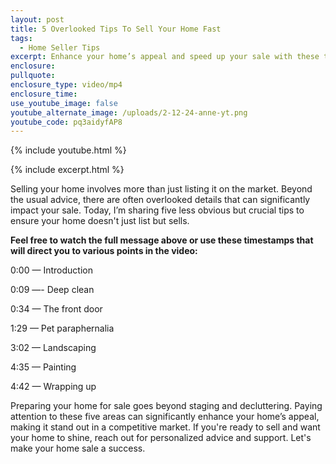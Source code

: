 ```yaml
---
layout: post
title: 5 Overlooked Tips To Sell Your Home Fast
tags:
  - Home Seller Tips
excerpt: Enhance your home’s appeal and speed up your sale with these tips.
enclosure:
pullquote:
enclosure_type: video/mp4
enclosure_time:
use_youtube_image: false
youtube_alternate_image: /uploads/2-12-24-anne-yt.png
youtube_code: pq3aidyfAP8
---
```

{% include youtube.html %}

{% include excerpt.html %}

Selling your home involves more than just listing it on the market. Beyond the usual advice, there are often overlooked details that can significantly impact your sale. Today, I’m sharing five less obvious but crucial tips to ensure your home doesn't just list but sells.

**Feel free to watch the full message above or use these timestamps that will direct you to various points in the video:**

0:00 — Introduction

0:09 —- Deep clean

0:34 — The front door

1:29 — Pet paraphernalia

3:02 — Landscaping

4:35 — Painting

4:42 — Wrapping up

Preparing your home for sale goes beyond staging and decluttering. Paying attention to these five areas can significantly enhance your home’s appeal, making it stand out in a competitive market. If you're ready to sell and want your home to shine, reach out for personalized advice and support. Let's make your home sale a success.